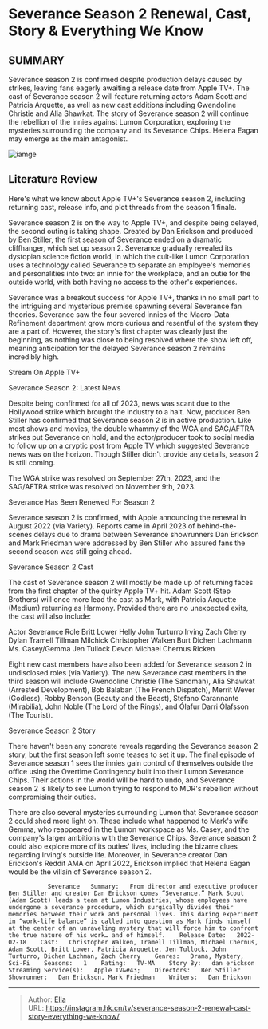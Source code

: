 # Severance Season 2 Renewal, Cast, Story &amp; Everything We Know


## SUMMARY 



  Severance season 2 is confirmed despite production delays caused by strikes, leaving fans eagerly awaiting a release date from Apple TV&#43;.   The cast of Severance season 2 will feature returning actors Adam Scott and Patricia Arquette, as well as new cast additions including Gwendoline Christie and Alia Shawkat.   The story of Severance season 2 will continue the rebellion of the innies against Lumon Corporation, exploring the mysteries surrounding the company and its Severance Chips. Helena Eagan may emerge as the main antagonist.  

![iamge](https://static1.srcdn.com/wordpress/wp-content/uploads/2022/12/severance-apple-tv-adam-scott-mark.jpg)

## Literature Review
Here&#39;s what we know about Apple TV&#43;&#39;s Severance season 2, including returning cast, release info, and plot threads from the season 1 finale.




Severance season 2 is on the way to Apple TV&#43;, and despite being delayed, the second outing is taking shape. Created by Dan Erickson and produced by Ben Stiller, the first season of Severance ended on a dramatic cliffhanger, which set up season 2. Severance gradually revealed its dystopian science fiction world, in which the cult-like Lumon Corporation uses a technology called Severance to separate an employee&#39;s memories and personalities into two: an innie for the workplace, and an outie for the outside world, with both having no access to the other&#39;s experiences.




Severance was a breakout success for Apple TV&#43;, thanks in no small part to the intriguing and mysterious premise spawning several Severance fan theories. Severance saw the four severed innies of the Macro-Data Refinement department grow more curious and resentful of the system they are a part of. However, the story&#39;s first chapter was clearly just the beginning, as nothing was close to being resolved where the show left off, meaning anticipation for the delayed Severance season 2 remains incredibly high.

Stream On Apple TV&#43;


 Severance Season 2: Latest News 
          

Despite being confirmed for all of 2023, news was scant due to the Hollywood strike which brought the industry to a halt. Now, producer Ben Stiller has confirmed that Severance season 2 is in active production. Like most shows and movies, the double whammy of the WGA and SAG/AFTRA strikes put Severance on hold, and the actor/producer took to social media to follow up on a cryptic post from Apple TV which suggested Severance news was on the horizon. Though Stiller didn&#39;t provide any details, season 2 is still coming. 





 



 The WGA strike was resolved on September 27th, 2023, and the SAG/AFTRA strike was resolved on November 9th, 2023. 






 Severance Has Been Renewed For Season 2 
          

Severance season 2 is confirmed, with Apple announcing the renewal in August 2022 (via Variety).  Reports came in April 2023 of behind-the-scenes delays due to drama between Severance showrunners Dan Erickson and Mark Friedman were addressed by Ben Stiller who assured fans the second season was still going ahead.






 Severance Season 2 Cast 
          

The cast of Severance season 2 will mostly be made up of returning faces from the first chapter of the quirky Apple TV&#43; hit. Adam Scott (Step Brothers) will once more lead the cast as Mark, with Patricia Arquette (Medium) returning as Harmony. Provided there are no unexpected exits, the cast will also include:

 Actor  Severance Role   Britt Lower  Helly   John Turturro  Irving   Zach Cherry  Dylan   Tramell Tillman  Milchick   Christopher Walken  Burt   Dichen Lachmann  Ms. Casey/Gemma   Jen Tullock  Devon   Michael Chernus  Ricken   






Eight new cast members have also been added for Severance season 2 in undisclosed roles (via Variety). The new Severance cast members in the third season will include Gwendoline Christie (The Sandman), Alia Shawkat (Arrested Development), Bob Balaban (The French Dispatch), Merrit Wever (Godless), Robby Benson (Beauty and the Beast), Stefano Carannante (Mirabilia), John Noble (The Lord of the Rings), and Ólafur Darri Ólafsson (The Tourist). 



 Severance Season 2 Story 
          

There haven&#39;t been any concrete reveals regarding the Severance season 2 story, but the first season left some teases to set it up. The final episode of Severance season 1 sees the innies gain control of themselves outside the office using the Overtime Contingency built into their Lumon Severance Chips. Their actions in the world will be hard to undo, and Severance season 2 is likely to see Lumon trying to respond to MDR&#39;s rebellion without compromising their outies.




There are also several mysteries surrounding Lumon that Severance season 2 could shed more light on. These include what happened to Mark&#39;s wife Gemma, who reappeared in the Lumon workspace as Ms. Casey, and the company&#39;s larger ambitions with the Severance Chips. Severance season 2 could also explore more of its outies&#39; lives, including the bizarre clues regarding Irving&#39;s outside life. Moreover, in Severance creator Dan Erickson&#39;s Reddit AMA on April 2022, Erickson implied that Helena Eagan would be the villain of Severance season 2.

               Severance   Summary:   From director and executive producer Ben Stiller and creator Dan Erickson comes “Severance.” Mark Scout (Adam Scott) leads a team at Lumon Industries, whose employees have undergone a severance procedure, which surgically divides their memories between their work and personal lives. This daring experiment in “work-life balance” is called into question as Mark finds himself at the center of an unraveling mystery that will force him to confront the true nature of his work… and of himself.    Release Date:   2022-02-18    Cast:   Christopher Walken, Tramell Tillman, Michael Chernus, Adam Scott, Britt Lower, Patricia Arquette, Jen Tullock, John Turturro, Dichen Lachman, Zach Cherry    Genres:   Drama, Mystery, Sci-Fi    Seasons:   1    Rating:   TV-MA    Story By:   dan erickson    Streaming Service(s):   Apple TV&#43;    Directors:   Ben Stiller    Showrunner:   Dan Erickson, Mark Friedman    Writers:   Dan Erickson      

---

> Author: [Ella](https://instagram.hk.cn/)  
> URL: https://instagram.hk.cn/tv/severance-season-2-renewal-cast-story-everything-we-know/  

